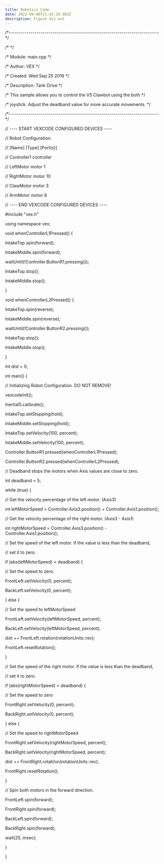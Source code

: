 ```yaml
---
title: Robotics Code
date: 2022-09-08T21:42:29.983Z
description: Figure dis out
---
```

<!--StartFragment-->

/\*----------------------------------------------------------------------------\*/

/\* \*/

/\* Module: main.cpp \*/

/\* Author: VEX \*/

/\* Created: Wed Sep 25 2019 \*/

/\* Description: Tank Drive \*/

/\* This sample allows you to control the V5 Clawbot using the both \*/

/\* joystick. Adjust the deadband value for more accurate movements. \*/

/\*----------------------------------------------------------------------------\*/



// ---- START VEXCODE CONFIGURED DEVICES ----

// Robot Configuration:

// \[Name] \[Type] \[Port(s)]

// Controller1 controller

// LeftMotor motor 1

// RightMotor motor 10

// ClawMotor motor 3

// ArmMotor motor 8

// ---- END VEXCODE CONFIGURED DEVICES ----



\#include "vex.h"



using namespace vex;



void whenControllerL1Pressed() {

IntakeTop.spin(forward);

IntakeMiddle.spin(forward);

waitUntil(!Controller.ButtonR1.pressing());

IntakeTop.stop();

IntakeMiddle.stop();

}



void whenControllerL2Pressed() {

IntakeTop.spin(reverse);

IntakeMiddle.spin(reverse);

waitUntil(!Controller.ButtonR2.pressing());

IntakeTop.stop();

IntakeMiddle.stop();

}



int dist = 0;



int main() {

// Initializing Robot Configuration. DO NOT REMOVE!

vexcodeInit();



Inertial5.calibrate();



IntakeTop.setStopping(hold);

IntakeMiddle.setStopping(hold);

IntakeTop.setVelocity(100, percent);

IntakeMiddle.setVelocity(100, percent);



Controller.ButtonR1.pressed(whenControllerL1Pressed);

Controller.ButtonR2.pressed(whenControllerL2Pressed);



// Deadband stops the motors when Axis values are close to zero.

int deadband = 5;



while (true) {

// Get the velocity percentage of the left motor. (Axis3)

int leftMotorSpeed = Controller.Axis3.position() + Controller.Axis1.position();

// Get the velocity percentage of the right motor. (Axis3 - Axis1)

int rightMotorSpeed = Controller.Axis3.position() - Controller.Axis1.position();



// Set the speed of the left motor. If the value is less than the deadband,

// set it to zero.

if (abs(leftMotorSpeed) < deadband) {

// Set the speed to zero.

FrontLeft.setVelocity(0, percent);

BackLeft.setVelocity(0, percent);

} else {

// Set the speed to leftMotorSpeed

FrontLeft.setVelocity(leftMotorSpeed, percent);

BackLeft.setVelocity(leftMotorSpeed, percent);

dist += FrontLeft.rotation(rotationUnits::rev);

FrontLeft.resetRotation();

}



// Set the speed of the right motor. If the value is less than the deadband,

// set it to zero.

if (abs(rightMotorSpeed) < deadband) {

// Set the speed to zero

FrontRight.setVelocity(0, percent);

BackRight.setVelocity(0, percent);

} else {

// Set the speed to rightMotorSpeed

FrontRight.setVelocity(rightMotorSpeed, percent);

BackRight.setVelocity(rightMotorSpeed, percent);

dist += FrontRight.rotati/on(rotationUnits::rev);

FrontRight.resetRotation();

}



// Spin both motors in the forward direction.

FrontLeft.spin(forward);

FrontRight.spin(forward);

BackLeft.spin(forward);

BackRight.spin(forward);



wait(25, msec);



}

}



<!--EndFragment-->